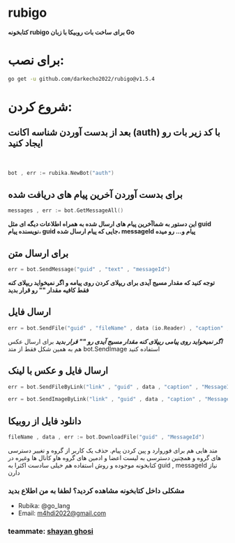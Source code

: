 # rubigo
**‌کتابخونه rubigo برای ساخت بات روبیکا با زبان Go**

# برای نصب:

```sh
go get -u github.com/darkecho2022/rubigo@v1.5.4
```

# شروع کردن:
## بعد از بدست آوردن شناسه اکانت (auth) با کد زیر بات رو ایجاد کنید
‍‍

```go
bot , err := rubika.NewBot("auth")
```

## برای بدست آوردن آخرین پیام های دریافت شده

```go
messages , err := bot.GetMessageAll()
```

**این دستور به شماآخرین پیام های ارسال شده به همراه اطلاعات دیگه ای مثل guid نویسنده پیام، guid جایی که پیام ارسال شده، messageId پیام و... رو میده**

## برای ارسال متن

```go
err = bot.SendMessage("guid" , "text" , "messageId")
```
**توجه کنید که مقدار مسیج آیدی برای ریپلای کردن روی پیامه و اگر نمیخواید ریپلای کنه فقط کافیه مقدار "" رو قرار بدید**

## ارسال فایل

```go
err = bot.SendFile("guid" , "fileName" , data (io.Reader) , "caption" , "MessageId")
```
***اگر نمیخواید روی پیامی ریپلای کنه مقدار مسیج آیدی رو "" قرار بدید***
برای ارسال عکس هم به همین شکل فقط از متد bot.SendImage استفاده کنید

## ارسال فایل و عکس با لینک
```go
err = bot.SendFileByLink("link" , "guid" , data , "caption" , "MessageId")

err = bot.SendImageByLink("link" , "guid" , data , "caption" , "MessageId")
```

## دانلود فایل از روبیکا
```go
fileName , data , err := bot.DownloadFile("guid" , "MessageId")
```

متد هایی هم برای فوروارد و پین کردن پیام. حذف یک کاربر از گروه و تغییر دسترسی های گروه و همچنین دسترسی به لیست اعضا و ادمین های گروه هاو کانال ها وغیره در کتابخونه موجوده و روش استفاده هم خیلی سادست اکثرا به guid , messageId نیاز دارن

### مشکلی داخل کتابخونه مشاهده کردید؟ لطفا به من اطلاع بدید
+ Rubika: @go_lang
+ Email: m4hdi2022@gmail.com



### teammate: [shayan ghosi](https://github.com/shadowcoder2020)
